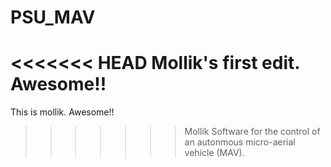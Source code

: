 # PSU_MAV
<<<<<<< HEAD
Mollik's first edit. Awesome!!
=======
This is mollik. Awesome!!
>>>>>>> Mollik
Software for the control of an autonmous micro-aerial vehicle (MAV).
